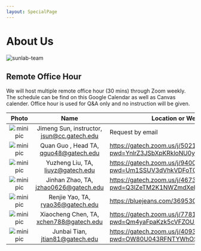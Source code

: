 ```yaml
---
layout: SpecialPage
---
```

# About Us

<!--[sunlab-team](images/avatar/aboutus.jpg "Sunlab team")-->

![sunlab-team](images/avatar/aboutus.jpg "Sunlab team")

## Remote Office Hour

We will host multiple remote office hour (30 mins) through Zoom weekly. The schedule can be find on this Google Calendar as well as Canvas calender. Office hour is used for Q&A only and no instruction will be given.

| Photo| Name| Location or Web Link |
| :-------------: | :-------------: | --------------------------------------------------------------------------------------|
|![minipic](images/avatar/Jimeng.png)   |  Jimeng Sun, instructor, jsun@cc.gatech.edu    |       Request by email         |
|![minipic](images/avatar/quanguo.jpg) | Quan Guo ,  Head TA, qguo48@gatech.edu | <https://gatech.zoom.us/j/5021978057?pwd=YnlrZ3JSbXpKRkloNU0yMXdPbEFxdz09> |
|![minipic](images/avatar/Yuzheng.jpeg) | Yuzheng Liu, TA, liuyz@gatech.edu   |  <https://gatech.zoom.us/j/9400574255?pwd=Um1SSUV3dVhkVDFoT0VLOHh5VTluZz09> |
|![minipic](images/avatar/Jinhan.jpg) | Jinhan Zhao, TA, jzhao0626@gatech.edu   | <https://gatech.zoom.us/j/4673097357?pwd=Q3lZeTM2K1NWZmdXekV4NGVUbmpzZz09> |
|![minipic](images/avatar/Renjie.jpg) | Renjie Yao, TA, ryao36@gatech.edu    |  https://bluejeans.com/3695305874 |
|![minipic](images/avatar/xiaocheng.jpg) | Xiaocheng Chen, TA, xchen788@gatech.edu   |  <https://gatech.zoom.us/j/7781618921?pwd=Qm4yaFpaKzk5cVFZOUNQMEpORjBPUT09> |
|![minipic](images/avatar/Junbai.jpg) | Junbai Tian, jtian81@gatech.edu    | <https://gatech.zoom.us/j/4093798538?pwd=OW80U043RFNTYWhOSzBBLzhmdUpLQT09> |

